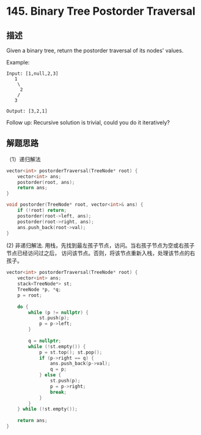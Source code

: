 # 145. Binary Tree Postorder Traversal

## 描述
Given a binary tree, return the postorder traversal of its nodes' values.

Example:
```
Input: [1,null,2,3]
   1
    \
     2
    /
   3

Output: [3,2,1]
```
Follow up: Recursive solution is trivial, could you do it iteratively?

## 解题思路

（1）递归解法
```C++
vector<int> postorderTraversal(TreeNode* root) {
    vector<int> ans;
    postorder(root, ans);
    return ans;
}

void postorder(TreeNode* root, vector<int>& ans) {
    if (!root) return;
    postorder(root->left, ans);
    postorder(root->right, ans);
    ans.push_back(root->val);
}
```

(2) 非递归解法. 用栈，先找到最左孩子节点，访问。当右孩子节点为空或右孩子节点已经访问过之后，
访问该节点。否则，将该节点重新入栈，处理该节点的右孩子。

```C++
vector<int> postorderTraversal(TreeNode* root) {
    vector<int> ans;
    stack<TreeNode*> st;
    TreeNode *p, *q;
    p = root;
    
    do {
        while (p != nullptr) {
            st.push(p);
            p = p->left;
        }
        
        q = nullptr;
        while (!st.empty()) {
            p = st.top(); st.pop();
            if (p->right == q) {
                ans.push_back(p->val);
                q = p;
            } else {
                st.push(p);
                p = p->right;
                break;
            }
        }
    } while (!st.empty());
    
    return ans;
}
```